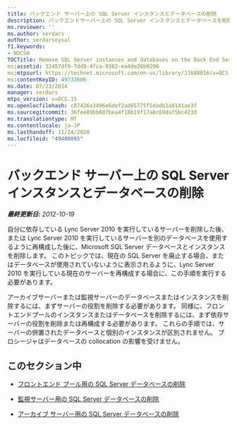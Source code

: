 ```yaml
---
title: バックエンド サーバー上の SQL Server インスタンスとデータベースの削除
description: バックエンドサーバー上の SQL Server インスタンスとデータベースを削除します。
ms.reviewer: ''
ms.author: serdars
author: serdarsoysal
f1.keywords:
- NOCSH
TOCTitle: Remove SQL Server instances and databases on the Back End Server
ms:assetid: 32457df9-7dd9-4fca-9362-ea4de26b0296
ms:mtpsurl: https://technet.microsoft.com/en-us/library/JJ688016(v=OCS.15)
ms:contentKeyID: 49733606
ms.date: 07/23/2014
manager: serdars
mtps_version: v=OCS.15
ms.openlocfilehash: c87426a3496e6def2ad65775f5dadb1a0141ae3f
ms.sourcegitcommit: 36fee89bb887bea4f18b19f17a8c69daf5bc423d
ms.translationtype: MT
ms.contentlocale: ja-JP
ms.lasthandoff: 11/24/2020
ms.locfileid: "49400095"
---
```

# <a name="remove-sql-server-instances-and-databases-on-the-back-end-server"></a>バックエンド サーバー上の SQL Server インスタンスとデータベースの削除

<div data-xmlns="http://www.w3.org/1999/xhtml">

<div class="topic" data-xmlns="http://www.w3.org/1999/xhtml" data-msxsl="urn:schemas-microsoft-com:xslt" data-cs="https://msdn.microsoft.com/">

<div data-asp="https://msdn2.microsoft.com/asp">



</div>

<div id="mainSection">

<div id="mainBody">

<span> </span>

_**最終更新日:** 2012-10-19_

自分に依存している Lync Server 2010 を実行しているサーバーを削除した後、または Lync Server 2010 を実行しているサーバーを別のデータベースを使用するように再構成した後に、Microsoft SQL Server データベースとインスタンスを削除します。 このトピックでは、現在の SQL Server を廃止する場合、またはデータベースが使用されていないように表示されるように、Lync Server 2010 を実行している現在のサーバーを再構成する場合に、この手順を実行する必要があります。

アーカイブサーバーまたは監視サーバーのデータベースまたはインスタンスを削除するには、まずサーバーの役割を削除する必要があります。 同様に、フロントエンドプールのインスタンスまたはデータベースを削除するには、まず依存サーバーの役割を削除または再構成する必要があります。 これらの手順では、サーバーの併置されたデータベースと個別のインスタンスが区別されません。 プロシージャはデータベースの collocation の影響を受けません。

<div>

## <a name="in-this-section"></a>このセクション中

  - [フロントエンド プール用の SQL Server データベースの削除](remove-the-sql-server-database-for-a-front-end-pool.md)

  - [監視サーバー用の SQL Server データベースの削除](remove-the-sql-server-database-for-a-monitoring-server.md)

  - [アーカイブ サーバー用の SQL Server データベースの削除](remove-the-sql-server-database-for-an-archiving-server.md)

</div>

</div>

<span> </span>

</div>

</div>

</div>

